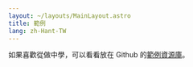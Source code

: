 ```yaml
---
layout: ~/layouts/MainLayout.astro
title: 範例
lang: zh-Hant-TW
---
```


如果喜歡從做中學，可以看看放在 Github 的[範例資源庫](https://github.com/withastro/astro/tree/main/examples)。

<!-- Once we merge astro-docs back into the main repo, we can actually fetch the list of examples at build-time by scanning the examples/ directory! -->
